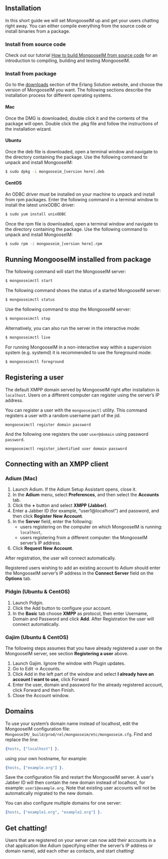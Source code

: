 ## Installation

In this short guide we will set MongooseIM up and get your users chatting right away.
You can either compile everything from the source code or install binaries from a package.

### Install from source code

Check out our tutorial [How to build MongooseIM from source code](How-to-build.md) for an introduction to compiling, building and testing MongooseIM.

### Install from package

Go to the [downloads](https://www.erlang-solutions.com/resources/download.html) section of the Erlang Solution website, and choose the version of MongooseIM you want. The following sections describe the installation process for different operating systems.

#### Mac

Once the DMG is downloaded, double click it and the contents of the package will open.
Double click the .pkg file and follow the instructions of the installation wizard.

#### Ubuntu

Once the deb file is downloaded, open a terminal window and navigate to the directory containing the package. Use the following command to unpack and install MongooseIM:

```bash
$ sudo dpkg -i mongooseim_[version here].deb
```

#### CentOS

An ODBC driver must be installed on your machine to unpack and install from rpm packages. Enter the following command in a terminal window to install the latest unixODBC driver:
```bash
$ sudo yum install unixODBC
```
Once the rpm file is downloaded, open a terminal window and navigate to the directory containing the package. Use the following command to unpack and install MongooseIM:
```bash
$ sudo rpm -i mongooseim_[version here].rpm
```

## Running MongooseIM installed from package

The following command will start the MongooseIM server:
```bash
$ mongooseimctl start
```
The following command shows the status of a started MongooseIM server:
```bash
$ mongooseimctl status
```
Use the following command to stop the MongooseIM server:
```bash
$ mongooseimctl stop
```

Alternatively, you can also run the server in the interactive mode:
```bash
$ mongooseimctl live
```

For running MongooseIM in a non-interactive way within a supervision system (e.g. systemd) it is
recommended to use the foreground mode:
```bash
$ mongooseimctl foreground
```

## Registering a user

The default XMPP domain served by MongooseIM right after installation is `localhost`.
Users on a different computer can register using the server’s IP address.

You can register a user with the `mongooseimctl` utility.
This command registers a user with a random username part of the jid.
```
mongooseimctl register domain password
```

And the following one registers the user `user@domain` using password `password`.
```
mongooseimctl register_identified user domain password
```

## Connecting with an XMPP client

### Adium (Mac)

1. Launch Adium. If the Adium Setup Assistant opens, close it.
2. In the **Adium** menu, select **Preferences**, and then select the **Accounts** tab.
3. Click the **+** button and select **XMPP (Jabber)**.
4. Enter a Jabber ID (for example, “user1@localhost”) and password, and then click **Register New Account**.
5. In the **Server** field, enter the following:
	* users registering on the computer on which MongooseIM is running: `localhost`,
	* users registering from a different computer: the MongooseIM server’s IP address.
6. Click **Request New Account**.

After registration, the user will connect automatically.

Registered users wishing to add an existing account to Adium should enter the MongooseIM server’s IP address in the **Connect Server** field on the **Options** tab.

### Pidgin (Ubuntu & CentOS)

1. Launch Pidgin.
2. Click the Add button to configure your account.
3. In the **Basic** tab choose **XMPP** as protocol, then enter Username, Domain and Password and click **Add**. After Registration the user will connect automatically.

### Gajim (Ubuntu & CentOS)

The following steps assumes that you have already registered a user on the MongooseIM server, see section **Registering a user** above.
1. Launch Gajim. Ignore the window with Plugin updates.
2. Go to Edit -> Accounts.
3. Click Add in the left part of the window and select **I already have an account I want to use**, click Forward
4. Enter the user, domain and password for the already registered account, click Forward and then Finish.
5. Close the Account window.

## Domains

To use your system’s domain name instead of localhost, edit the MongooseIM configuration file: `MongooseIM/_build/prod/rel/mongooseim/etc/mongooseim.cfg`.
Find and replace the line:

```erlang
{hosts, ["localhost"] }.
```

using your own hostname, for example:

```erlang
{hosts, ["example.org"] }.
```

Save the configuration file and restart the MongooseIM server.
A user's Jabber ID will then contain the new domain instead of localhost, for example: `user1@example.org`.
Note that existing user accounts will not be automatically migrated to the new domain.

You can also configure multiple domains for one server:

```erlang
{hosts, ["example1.org", "example2.org"] }.
```


## Get chatting!

Users that are registered on your server can now add their accounts in a chat application like Adium (specifying either the server’s IP address or domain name), add each other as contacts, and start chatting!
